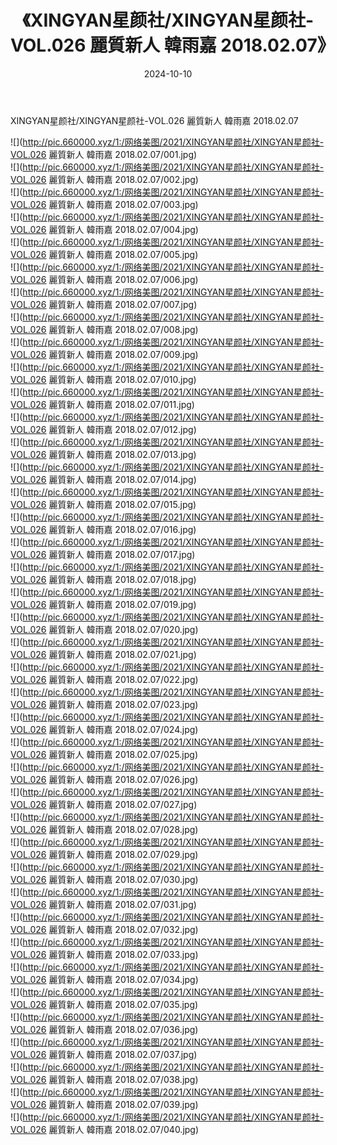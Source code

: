 ﻿---
layout: post
title:  《XINGYAN星颜社/XINGYAN星颜社-VOL.026 麗質新人 韓雨嘉 2018.02.07》
date:   2024-10-10
img: http://pic.660000.xyz/1:/网络美图/2021/XINGYAN星颜社/XINGYAN星颜社-VOL.026 麗質新人 韓雨嘉 2018.02.07/000.jpg
categories: [美女, 清纯, 唯美]
---

XINGYAN星颜社/XINGYAN星颜社-VOL.026 麗質新人 韓雨嘉 2018.02.07

 ![](http://pic.660000.xyz/1:/网络美图/2021/XINGYAN星颜社/XINGYAN星颜社-VOL.026 麗質新人 韓雨嘉 2018.02.07/001.jpg) <br>![](http://pic.660000.xyz/1:/网络美图/2021/XINGYAN星颜社/XINGYAN星颜社-VOL.026 麗質新人 韓雨嘉 2018.02.07/002.jpg) <br>![](http://pic.660000.xyz/1:/网络美图/2021/XINGYAN星颜社/XINGYAN星颜社-VOL.026 麗質新人 韓雨嘉 2018.02.07/003.jpg) <br>![](http://pic.660000.xyz/1:/网络美图/2021/XINGYAN星颜社/XINGYAN星颜社-VOL.026 麗質新人 韓雨嘉 2018.02.07/004.jpg) <br>![](http://pic.660000.xyz/1:/网络美图/2021/XINGYAN星颜社/XINGYAN星颜社-VOL.026 麗質新人 韓雨嘉 2018.02.07/005.jpg) <br>![](http://pic.660000.xyz/1:/网络美图/2021/XINGYAN星颜社/XINGYAN星颜社-VOL.026 麗質新人 韓雨嘉 2018.02.07/006.jpg) <br>![](http://pic.660000.xyz/1:/网络美图/2021/XINGYAN星颜社/XINGYAN星颜社-VOL.026 麗質新人 韓雨嘉 2018.02.07/007.jpg) <br>![](http://pic.660000.xyz/1:/网络美图/2021/XINGYAN星颜社/XINGYAN星颜社-VOL.026 麗質新人 韓雨嘉 2018.02.07/008.jpg) <br>![](http://pic.660000.xyz/1:/网络美图/2021/XINGYAN星颜社/XINGYAN星颜社-VOL.026 麗質新人 韓雨嘉 2018.02.07/009.jpg) <br>![](http://pic.660000.xyz/1:/网络美图/2021/XINGYAN星颜社/XINGYAN星颜社-VOL.026 麗質新人 韓雨嘉 2018.02.07/010.jpg) <br>![](http://pic.660000.xyz/1:/网络美图/2021/XINGYAN星颜社/XINGYAN星颜社-VOL.026 麗質新人 韓雨嘉 2018.02.07/011.jpg) <br>![](http://pic.660000.xyz/1:/网络美图/2021/XINGYAN星颜社/XINGYAN星颜社-VOL.026 麗質新人 韓雨嘉 2018.02.07/012.jpg) <br>![](http://pic.660000.xyz/1:/网络美图/2021/XINGYAN星颜社/XINGYAN星颜社-VOL.026 麗質新人 韓雨嘉 2018.02.07/013.jpg) <br>![](http://pic.660000.xyz/1:/网络美图/2021/XINGYAN星颜社/XINGYAN星颜社-VOL.026 麗質新人 韓雨嘉 2018.02.07/014.jpg) <br>![](http://pic.660000.xyz/1:/网络美图/2021/XINGYAN星颜社/XINGYAN星颜社-VOL.026 麗質新人 韓雨嘉 2018.02.07/015.jpg) <br>![](http://pic.660000.xyz/1:/网络美图/2021/XINGYAN星颜社/XINGYAN星颜社-VOL.026 麗質新人 韓雨嘉 2018.02.07/016.jpg) <br>![](http://pic.660000.xyz/1:/网络美图/2021/XINGYAN星颜社/XINGYAN星颜社-VOL.026 麗質新人 韓雨嘉 2018.02.07/017.jpg) <br>![](http://pic.660000.xyz/1:/网络美图/2021/XINGYAN星颜社/XINGYAN星颜社-VOL.026 麗質新人 韓雨嘉 2018.02.07/018.jpg) <br>![](http://pic.660000.xyz/1:/网络美图/2021/XINGYAN星颜社/XINGYAN星颜社-VOL.026 麗質新人 韓雨嘉 2018.02.07/019.jpg) <br>![](http://pic.660000.xyz/1:/网络美图/2021/XINGYAN星颜社/XINGYAN星颜社-VOL.026 麗質新人 韓雨嘉 2018.02.07/020.jpg) <br>![](http://pic.660000.xyz/1:/网络美图/2021/XINGYAN星颜社/XINGYAN星颜社-VOL.026 麗質新人 韓雨嘉 2018.02.07/021.jpg) <br>![](http://pic.660000.xyz/1:/网络美图/2021/XINGYAN星颜社/XINGYAN星颜社-VOL.026 麗質新人 韓雨嘉 2018.02.07/022.jpg) <br>![](http://pic.660000.xyz/1:/网络美图/2021/XINGYAN星颜社/XINGYAN星颜社-VOL.026 麗質新人 韓雨嘉 2018.02.07/023.jpg) <br>![](http://pic.660000.xyz/1:/网络美图/2021/XINGYAN星颜社/XINGYAN星颜社-VOL.026 麗質新人 韓雨嘉 2018.02.07/024.jpg) <br>![](http://pic.660000.xyz/1:/网络美图/2021/XINGYAN星颜社/XINGYAN星颜社-VOL.026 麗質新人 韓雨嘉 2018.02.07/025.jpg) <br>![](http://pic.660000.xyz/1:/网络美图/2021/XINGYAN星颜社/XINGYAN星颜社-VOL.026 麗質新人 韓雨嘉 2018.02.07/026.jpg) <br>![](http://pic.660000.xyz/1:/网络美图/2021/XINGYAN星颜社/XINGYAN星颜社-VOL.026 麗質新人 韓雨嘉 2018.02.07/027.jpg) <br>![](http://pic.660000.xyz/1:/网络美图/2021/XINGYAN星颜社/XINGYAN星颜社-VOL.026 麗質新人 韓雨嘉 2018.02.07/028.jpg) <br>![](http://pic.660000.xyz/1:/网络美图/2021/XINGYAN星颜社/XINGYAN星颜社-VOL.026 麗質新人 韓雨嘉 2018.02.07/029.jpg) <br>![](http://pic.660000.xyz/1:/网络美图/2021/XINGYAN星颜社/XINGYAN星颜社-VOL.026 麗質新人 韓雨嘉 2018.02.07/030.jpg) <br>![](http://pic.660000.xyz/1:/网络美图/2021/XINGYAN星颜社/XINGYAN星颜社-VOL.026 麗質新人 韓雨嘉 2018.02.07/031.jpg) <br>![](http://pic.660000.xyz/1:/网络美图/2021/XINGYAN星颜社/XINGYAN星颜社-VOL.026 麗質新人 韓雨嘉 2018.02.07/032.jpg) <br>![](http://pic.660000.xyz/1:/网络美图/2021/XINGYAN星颜社/XINGYAN星颜社-VOL.026 麗質新人 韓雨嘉 2018.02.07/033.jpg) <br>![](http://pic.660000.xyz/1:/网络美图/2021/XINGYAN星颜社/XINGYAN星颜社-VOL.026 麗質新人 韓雨嘉 2018.02.07/034.jpg) <br>![](http://pic.660000.xyz/1:/网络美图/2021/XINGYAN星颜社/XINGYAN星颜社-VOL.026 麗質新人 韓雨嘉 2018.02.07/035.jpg) <br>![](http://pic.660000.xyz/1:/网络美图/2021/XINGYAN星颜社/XINGYAN星颜社-VOL.026 麗質新人 韓雨嘉 2018.02.07/036.jpg) <br>![](http://pic.660000.xyz/1:/网络美图/2021/XINGYAN星颜社/XINGYAN星颜社-VOL.026 麗質新人 韓雨嘉 2018.02.07/037.jpg) <br>![](http://pic.660000.xyz/1:/网络美图/2021/XINGYAN星颜社/XINGYAN星颜社-VOL.026 麗質新人 韓雨嘉 2018.02.07/038.jpg) <br>![](http://pic.660000.xyz/1:/网络美图/2021/XINGYAN星颜社/XINGYAN星颜社-VOL.026 麗質新人 韓雨嘉 2018.02.07/039.jpg) <br>![](http://pic.660000.xyz/1:/网络美图/2021/XINGYAN星颜社/XINGYAN星颜社-VOL.026 麗質新人 韓雨嘉 2018.02.07/040.jpg) <br>